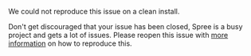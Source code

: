 We could not reproduce this issue on a clean install.

Don't get discouraged that your issue has been closed, Spree is a busy project and gets a lot of issues. Please reopen this issue with [more information](https://github.com/spree/spree/blob/master/CONTRIBUTING.md#filing-an-issue) on how to reproduce this.
